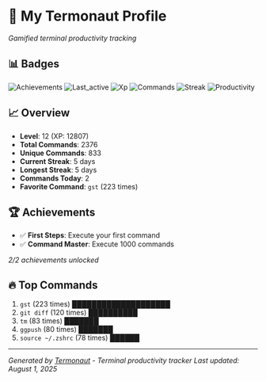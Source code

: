 # 🚀 My Termonaut Profile

*Gamified terminal productivity tracking*

## 📊 Badges

![Achievements](https://img.shields.io/badge/Achievements-5%2F10-blue?style=flat-square&logo=terminal&logoColor=white) ![Last_active](https://img.shields.io/badge/Last+Active-5h+ago-green?style=flat-square&logo=terminal&logoColor=white) ![Xp](https://img.shields.io/badge/XP-Level+12+%2812807%2F16900%29-blue?style=flat-square&logo=terminal&logoColor=white) ![Commands](https://img.shields.io/badge/Commands-2376-blue?style=flat-square&logo=terminal&logoColor=white) ![Streak](https://img.shields.io/badge/Streak-5+days-green?style=flat-square&logo=terminal&logoColor=white) ![Productivity](https://img.shields.io/badge/Productivity-80.0%25-green?style=flat-square&logo=terminal&logoColor=white) 

## 📈 Overview

- **Level**: 12 (XP: 12807)
- **Total Commands**: 2376
- **Unique Commands**: 833
- **Current Streak**: 5 days
- **Longest Streak**: 5 days
- **Commands Today**: 2
- **Favorite Command**: `gst` (223 times)

## 🏆 Achievements

- ✅ **First Steps**: Execute your first command
- ✅ **Command Master**: Execute 1000 commands

*2/2 achievements unlocked*

## 🔥 Top Commands

1. `gst` (223 times) ████████████████████
2. `git diff` (120 times) ██████████
3. `tm` (83 times) ███████
4. `ggpush` (80 times) ███████
5. `source ~/.zshrc` (78 times) ██████

---

*Generated by [Termonaut](https://github.com/oiahoon/termonaut) - Terminal productivity tracker*
*Last updated: August 1, 2025*
